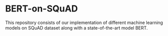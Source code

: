 # BERT-on-SQuAD
This repository consists of our implementation of different machine learning models on SQuAD dataset along with a state-of-the-art model BERT. 
